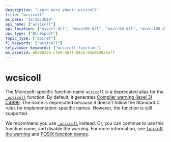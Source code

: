 ```yaml
---
description: "Learn more about: wcsicoll"
title: "wcsicoll"
ms.date: "12/16/2019"
api_name: ["wcsicoll"]
api_location: ["msvcrt.dll", "msvcr80.dll", "msvcr90.dll", "msvcr100.dll", "msvcr100_clr0400.dll", "msvcr110.dll", "msvcr110_clr0400.dll", "msvcr120.dll", "msvcr120_clr0400.dll", "ucrtbase.dll"]
api_type: ["DLLExport"]
topic_type: ["apiref"]
f1_keywords: ["wcsicoll"]
helpviewer_keywords: ["wcsicoll function"]
ms.assetid: d049022d-cf60-467f-842b-9a508d9aeaff
---
```

# wcsicoll

The Microsoft-specific function name `wcsicoll` is a deprecated alias for the [`_wcsicoll`](stricoll-wcsicoll-mbsicoll-stricoll-l-wcsicoll-l-mbsicoll-l.md) function. By default, it generates [Compiler warning (level 3) C4996](../../error-messages/compiler-warnings/compiler-warning-level-3-c4996.md). The name is deprecated because it doesn't follow the Standard C rules for implementation-specific names. However, the function is still supported.

We recommend you use [`_wcsicoll`](stricoll-wcsicoll-mbsicoll-stricoll-l-wcsicoll-l-mbsicoll-l.md) instead. Or, you can continue to use this function name, and disable the warning. For more information, see [Turn off the warning](../../error-messages/compiler-warnings/compiler-warning-level-3-c4996.md#turn-off-the-warning) and [POSIX function names](../../error-messages/compiler-warnings/compiler-warning-level-3-c4996.md#posix-function-names).
